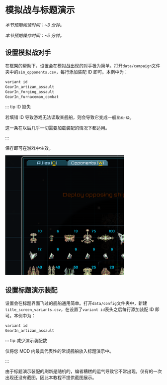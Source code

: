 # 模拟战与标题演示

*本节预期阅读时间：~3 分钟。*

*本节预期操作时间：~5 分钟。*

## 设置模拟战对手

在框架的帮助下，设置会在模拟战出现的对手极为简单。打开`data/campaign`文件夹中的`sim_opponents.csv`，每行添加装配 ID 即可。本例中为：

```csv
variant id
GearIn_artizan_assault
GearIn_forging_assault
GearIn_furnaceman_combat
```

::: tip ID 缺失

若填错 ID 导致游戏无法读取某舰船，则会导致它变成一艘`星云-级`。

这一条在以后几乎一切需要加载装配的情况下都适用。

:::

保存即可在游戏中生效。

![](./sim.png)

## 设置标题演示装配

设置会在标题界面飞过的舰船通用简单。打开`data/config`文件夹中，新建`title_screen_variants.csv`，在设置了`variant id`表头之后每行添加装配 ID 即可。本例中为：

```csv
variant id
GearIn_artizan_assault
```

::: tip 减少演示装配数

仅将您 MOD 内最具代表性的常规舰船放入标题演示中。

:::

由于标题演示装配的刷新是随机的，编者糟糕的运气导致它不常出现，仅有的一次出现还没有截图，因此本教程不提供截图展示。
